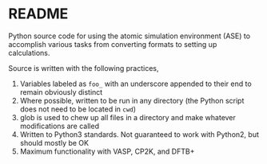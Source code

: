 # README

Python source code for using the atomic simulation environment (ASE) to accomplish various tasks from converting formats to setting up
calculations.

Source is written with the following practices,

  1) Variables labeled as `foo_` with an underscore appended to their end to remain obviously distinct
  2) Where possible, written to be run in any directory (the Python script does not need to be located in `cwd`)
  3) glob is used to chew up all files in a directory and make whatever modifications are called
  4) Written to Python3 standards. Not guaranteed to work with Python2, but should mostly be OK
  5) Maximum functionality with VASP, CP2K, and DFTB+
